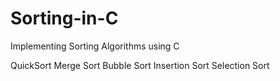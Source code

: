Sorting-in-C
============

Implementing Sorting Algorithms using C

QuickSort 
Merge Sort
Bubble Sort
Insertion Sort
Selection Sort

